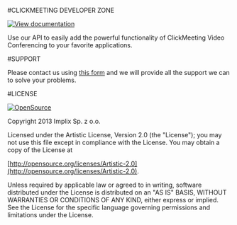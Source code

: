 #CLICKMEETING DEVELOPER ZONE

[![View documentation][2]][1]

Use our API to easily add the powerful functionality of ClickMeeting Video Conferencing to your favorite applications.

[1]: https://github.com/ClickMeeting/DevZone/tree/master/API/README.md
[2]: https://raw.github.com/ClickMeeting/DevZone/master/API/icon.png

#SUPPORT

Please contact us using [this form](http://www.clickmeeting.com/contact_us.html) and we will provide all the support we can to solve your problems.

#LICENSE

<a href="http://opensource.org/"><img src="http://opensource.org/trademarks/opensource/OSI-Approved-License-100x137.png" alt="OpenSource"/></a>

Copyright 2013 Implix Sp. z o.o.

Licensed under the Artistic License, Version 2.0 (the "License"); you may not use this file except in compliance with the License. You may obtain a copy of the License at

[http://opensource.org/licenses/Artistic-2.0](http://opensource.org/licenses/Artistic-2.0).

Unless required by applicable law or agreed to in writing, software distributed under the License is distributed on an "AS IS" BASIS, WITHOUT WARRANTIES OR CONDITIONS OF ANY KIND, either express or implied. See the License for the specific language governing permissions and limitations under the License.
